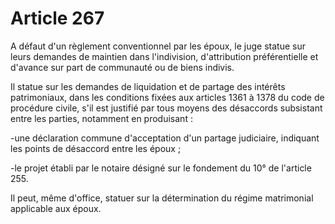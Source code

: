 # Article 267

A défaut d'un règlement conventionnel par les époux, le juge statue sur leurs demandes de maintien dans l'indivision, d'attribution préférentielle et d'avance sur part de communauté ou de biens indivis.

Il statue sur les demandes de liquidation et de partage des intérêts patrimoniaux, dans les conditions fixées aux articles 1361 à 1378 du code de procédure civile, s'il est justifié par tous moyens des désaccords subsistant entre les parties, notamment en produisant :

-une déclaration commune d'acceptation d'un partage judiciaire, indiquant les points de désaccord entre les époux ;

-le projet établi par le notaire désigné sur le fondement du 10° de l'article 255.

Il peut, même d'office, statuer sur la détermination du régime matrimonial applicable aux époux.
